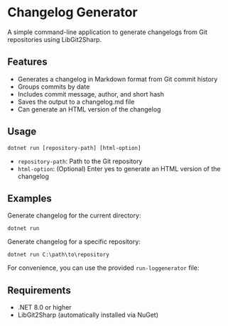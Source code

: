 # Changelog Generator

A simple command-line application to generate changelogs from Git repositories using LibGit2Sharp.

## Features

- Generates a changelog in Markdown format from Git commit history
- Groups commits by date
- Includes commit message, author, and short hash
- Saves the output to a changelog.md file
- Can generate an HTML version of the changelog

## Usage

```
dotnet run [repository-path] [html-option]
```

- `repository-path`: Path to the Git repository
- `html-option`: (Optional) Enter yes to generate an HTML version of the changelog

## Examples

Generate changelog for the current directory:
```
dotnet run
```

Generate changelog for a specific repository:
```
dotnet run C:\path\to\repository
```

For convenience, you can use the provided `run-loggenerator` file:

## Requirements

- .NET 8.0 or higher
- LibGit2Sharp (automatically installed via NuGet) 